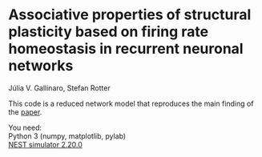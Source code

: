 # Associative properties of structural plasticity based on firing rate homeostasis in recurrent neuronal networks
Júlia V. Gallinaro, Stefan Rotter

This code is a reduced network model that reproduces the main finding of the [paper](https://www.nature.com/articles/s41598-018-22077-3).

You need:  
Python 3 (numpy, matplotlib, pylab)  
[NEST simulator 2.20.0](https://www.nest-simulator.org/)   
